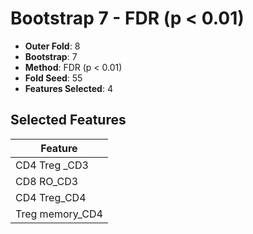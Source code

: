 # Bootstrap 7 - FDR (p < 0.01)

- **Outer Fold**: 8
- **Bootstrap**: 7
- **Method**: FDR (p < 0.01)
- **Fold Seed**: 55
- **Features Selected**: 4

## Selected Features

| Feature |
|---------|
| CD4 Treg _CD3 |
| CD8 RO_CD3 |
| CD4 Treg_CD4 |
| Treg memory_CD4 |
